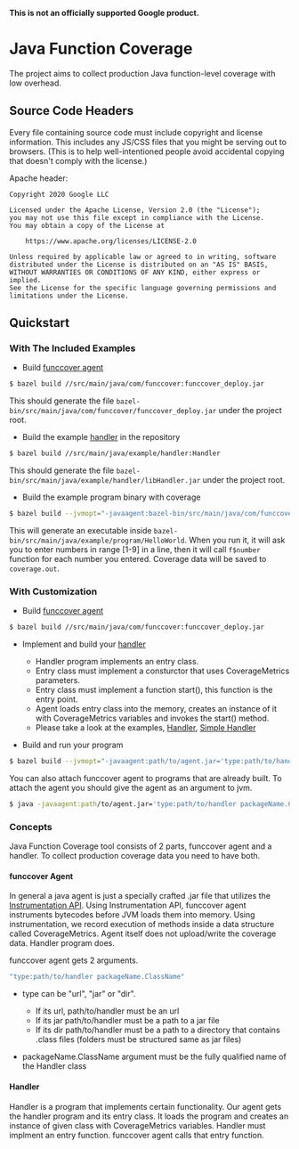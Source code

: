 **This is not an officially supported Google product.**

# Java Function Coverage

The project aims to collect production Java function-level coverage with low overhead.

## Source Code Headers

Every file containing source code must include copyright and license
information. This includes any JS/CSS files that you might be serving out to
browsers. (This is to help well-intentioned people avoid accidental copying that
doesn't comply with the license.)

Apache header:

```
Copyright 2020 Google LLC

Licensed under the Apache License, Version 2.0 (the "License");
you may not use this file except in compliance with the License.
You may obtain a copy of the License at

    https://www.apache.org/licenses/LICENSE-2.0

Unless required by applicable law or agreed to in writing, software
distributed under the License is distributed on an "AS IS" BASIS,
WITHOUT WARRANTIES OR CONDITIONS OF ANY KIND, either express or implied.
See the License for the specific language governing permissions and
limitations under the License.
```

## Quickstart


### With The Included Examples

* Build [funccover agent](#funccover-agent)

```bash
$ bazel build //src/main/java/com/funccover:funccover_deploy.jar
```

This should generate the file ```bazel-bin/src/main/java/com/funccover/funccover_deploy.jar``` under the project root.

* Build the example [handler](#handler) in the repository

```bash
$ bazel build //src/main/java/example/handler:Handler
```

This should generate the file ```bazel-bin/src/main/java/example/handler/libHandler.jar``` under the project root.

* Build the example program binary with coverage

```bash
$ bazel build --jvmopt="-javaagent:bazel-bin/src/main/java/com/funccover/funccover_deploy.jar='jar:bazel-bin/src/main/java/example/handler/libHandler.jar example.handler.Handler' "  //src/main/java/example/program:HelloWorld 
```

This will generate an executable inside ```bazel-bin/src/main/java/example/program/HelloWorld```.
When you run it, it will ask you to enter numbers in range [1-9] in a line, then it will call ```f$number``` function for each number you entered.
Coverage data will be saved to ```coverage.out```.

### With Customization

* Build [funccover agent](#funccover-agent)

```bash
$ bazel build //src/main/java/com/funccover:funccover_deploy.jar
```


* Implement and build your [handler](#handler)
   * Handler program implements an entry class.
   * Entry class must implement a consturctor that uses CoverageMetrics parameters.
   * Entry class must implement a function start(), this function is the entry point.
   * Agent loads entry class into the memory, creates an instance of it with CoverageMetrics variables and invokes the start() method. 
   * Please take a look at the examples, [Handler](../master/src/main/java/example/handler/Handler.java), [Simple Handler](../master/src/main/java/example/handler/SimpleHandler.java)
   
* Build and run your program

```bash
$ bazel build --jvmopt="-javaagent:path/to/agent.jar='type:path/to/handler packageName.ClassName' "  //YourProgram
```

You can also attach funccover agent to programs that are already built. To attach the agent you should give the agent as an argument to jvm.

```bash
$ java -javaagent:path/to/agent.jar='type:path/to/handler packageName.ClassName' -jar YourProgram.jar
```

### Concepts

Java Function Coverage tool consists of 2 parts, funccover agent and a handler. To collect production coverage data you need to have both.

#### funccover Agent

In general a java agent is just a specially crafted .jar file that utilizes the [Instrumentation API](https://docs.oracle.com/javase/7/docs/api/java/lang/instrument/Instrumentation.html "Instrumentation API"). Using Instrumentation API, funccover agent instruments bytecodes before JVM loads them into memory. Using instrumentation, we record execution of methods inside a data structure called CoverageMetrics. Agent itself does not upload/write the coverage data. Handler program does.

funccover agent gets 2 arguments. 

```bash
"type:path/to/handler packageName.ClassName"
```

* type can be "url", "jar" or "dir". 
    * If its url, path/to/handler must be an url
    * If its jar path/to/handler must be a path to a jar file  
    * If its dir path/to/handler must be a path to a directory that contains .class files (folders must be structured same as jar files)
    
* packageName.ClassName argument must be the fully qualified name of the Handler class

#### Handler

Handler is a program that implements certain functionality. Our agent gets the handler program and its entry class. It loads the program and creates an instance of given class with CoverageMetrics variables. Handler must implment an entry function. funccover agent calls that entry function. 
